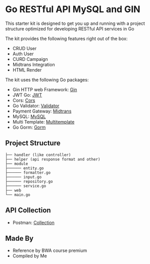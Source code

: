 # Go RESTful API MySQL and GIN

This starter kit is designed to get you up and running with a project structure optimized for developing
RESTful API services in Go

The kit provides the following features right out of the box:

* CRUD User
* Auth User
* CURD Campaign
* Midtrans Integration
* HTML Render
 
The kit uses the following Go packages:

* Gin HTTP web Framework: [Gin](https://github.com/gin-gonic/gin)
* JWT Go: [JWT](github.com/dgrijalva/jwt-go)
* Cors: [Cors](github.com/gin-contrib/cors)
* Go Validator: [Validator](github.com/go-playground/validator)
* Payment Gateway: [Midtrans](github.com/veritrans/go-midtrans)
* MySQL: [MySQL](https://github.com/go-gorm/mysql)
* Multi Template: [Multitemplate](github.com/gin-contrib/multitemplate)
* Go Gorm: [Gorm](gorm.io/gorm)

## Project Structure
```
├── handler (like controller)
├── helper (api response format and other)
├── module
├────── entity.go
├────── formatter.go
├────── input.go
├────── repository.go
├────── service.go
├── web
└── main.go
```

## API Collection
* Postman: [Collection](https://github.com/gibranda/Golang-REST-API-Gin-MySQL/GOLANGSTARTER.postman_collection.json)

## Made By
- Reference by BWA course premium
- Compiled by Me